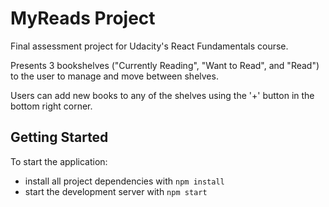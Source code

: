 # MyReads Project

Final assessment project for Udacity's React Fundamentals course.

Presents 3 bookshelves ("Currently Reading", "Want to Read", and "Read") to
the user to manage and move between shelves.

Users can add new books to any of the shelves using the '+' button in the
bottom right corner.

## Getting Started

To start the application:

* install all project dependencies with `npm install`
* start the development server with `npm start`
